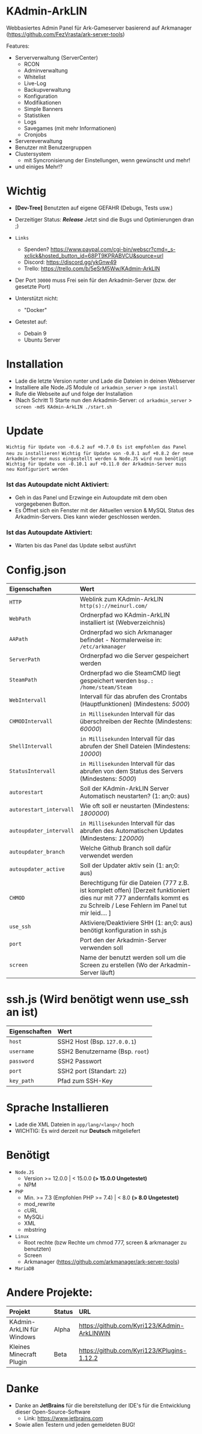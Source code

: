 # KAdmin-ArkLIN 

Webbasiertes Admin Panel für Ark-Gameserver basierend auf Arkmanager (https://github.com/FezVrasta/ark-server-tools)

Features:
- Serververwaltung (ServerCenter)
  - RCON
  - Adminverwaltung
  - Whitelist
  - Live-Log
  - Backupverwaltung
  - Konfiguration
  - Modifikationen
  - Simple Banners
  - Statistiken
  - Logs
  - Savegames (mit mehr Informationen)
  - Cronjobs
- Servereverwaltung
- Benutzer mit Benutzergruppen
- Clustersystem
   - mit Syncronisierung der Einstellungen, wenn gewünscht und mehr!
- und einiges Mehr!? 

# Wichtig

- **[Dev-Tree]** Benutzten auf eigene GEFAHR (Debugs, Tests usw.)
- Derzeitiger Status: ***Release*** Jetzt sind die Bugs und Optimierungen dran ;)
- `Links`
  - Spenden? https://www.paypal.com/cgi-bin/webscr?cmd=_s-xclick&hosted_button_id=68PT9KPRABVCU&source=url
  - Discord: https://discord.gg/ykGnw49
  - Trello: https://trello.com/b/5eSrM5Ww/KAdmin-ArkLIN
  
- Der Port `30000` muss Frei sein für den Arkadmin-Server (bzw. der gesetzte Port)
- Unterstützt nicht:
  - "Docker"
- Getestet auf:
  - Debain 9
  - Ubuntu Server
  
# Installation

- Lade die letzte Version runter und Lade die Dateien in deinen Webserver
- Installiere alle Node.JS Module `cd arkadmin_server` > `npm install`
- Rufe die Webseite auf und folge der Installation
- (Nach Schritt 1) Starte nun den Arkadmin-Server: `cd arkadmin_server` > `screen -mdS KAdmin-ArkLIN ./start.sh`

# Update

`Wichtig für Update von -0.6.2 auf +0.7.0 Es ist empfohlen das Panel neu zu installieren!`
`Wichtig für Update von -0.8.1 auf +0.8.2 der neue Arkadmin-Server muss eingestellt werden & Node.JS wird nun benötigt`
`Wichtig für Update von -0.10.1 auf +0.11.0 der Arkadmin-Server muss neu Konfiguriert werden`

### Ist das Autoupdate nicht Aktiviert:
- Geh in das Panel und Erzwinge ein Autoupdate mit dem oben vorgegebenen Button.
- Es Öffnet sich ein Fenster mit der Aktuellen version & MySQL Status des Arkadmin-Servers. Dies kann wieder geschlossen werden.

### Ist das Autoupdate Aktiviert:
- Warten bis das Panel das Update selbst ausführt

# Config.json

| Eigenschaften           | Wert | 
| :---                    | :--- |
| `HTTP`                  | Weblink zum KAdmin-ArkLIN `http(s)://meinurl.com/` |
| `WebPath`               | Ordnerpfad wo KAdmin-ArkLIN installiert ist (Webverzeichnis) |
| `AAPath`                | Ordnerpfad wo sich Arkmanager befindet - Normalerweise in: `/etc/arkmanager`  |
| `ServerPath`            | Ordnerpfad wo die Server gespeichert werden |
| `SteamPath`             | Ordnerpfad wo die SteamCMD liegt gespeichert werden `bsp.: /home/steam/Steam` |
| `WebIntervall`          | Intervall für das abrufen des Crontabs (Hauptfunktionen) (Mindestens: *5000*) |
| `CHMODIntervall`        | `in Millisekunden` Intervall für das überschreiben der Rechte (Mindestens: *60000*) |
| `ShellIntervall`        | `in Millisekunden` Intervall für das abrufen der Shell Dateien (Mindestens: *10000*) |
| `StatusIntervall`       | `in Millisekunden` Intervall für das abrufen von dem Status des Servers (Mindestens: *5000*) |
| `autorestart`           | Soll der KAdmin-ArkLIN Server Automatisch neustarten? (1: an;0: aus) |
| `autorestart_intervall` | Wie oft soll er neustarten (Mindestens: *1800000*) |
| `autoupdater_intervall` | `in Millisekunden` Intervall für das abrufen des Automatischen Updates (Mindestens: *120000*) |
| `autoupdater_branch`    | Welche Github Branch soll dafür verwendet werden |
| `autoupdater_active`    | Soll der Updater aktiv sein (1: an;0: aus)  |
| `CHMOD`                 | Berechtigung für die Dateien (777 z.B. ist komplett offen) [Derzeit funktioniert dies nur mit 777 andernfalls kommt es zu Schreib / Lese Fehlern im Panel tut mir leid.... ] |
| `use_ssh`               | Aktiviere/Deaktiviere SHH (1: an;0: aus) benötigt konfiguration in ssh.js |
| `port`                  | Port den der Arkadmin-Server verwenden soll |
| `screen`                | Name der benutzt werden soll um die Screen zu erstellen (Wo der Arkadmin-Server läuft) |

# ssh.js (Wird benötigt wenn use_ssh an ist)

| Eigenschaften | Wert | 
| :---          | :--- |
| `host`        | SSH2 Host (Bsp. `127.0.0.1`) |
| `username`    | SSH2 Benutzername (Bsp. `root`) |
| `password`    | SSH2 Passwort  |
| `port`        | SSH2 port (Standart: `22`) |
| `key_path`    | Pfad zum SSH-Key |

# Sprache Installieren

- Lade die XML Dateien in `app/lang/<lang>/` hoch 
- WICHTIG: Es wird derzeit nur **Deutsch** mitgeliefert 

# Benötigt

- `Node.JS` 
  - Version >= 12.0.0 | < 15.0.0 **(> 15.0.0 Ungetestet)**
  - NPM
- `PHP` 
  - Min. >= 7.3 (Empfohlen PHP >= 7.4) | < 8.0 **(> 8.0 Ungetestet)**
  - mod_rewrite
  - cURL
  - MySQLi
  - XML
  - mbstring
- `Linux` 
  - Root rechte (bzw Rechte um chmod 777, screen & arkmanager zu benutzten)
  - Screen
  - Arkmanager (https://github.com/arkmanager/ark-server-tools)
- `MariaDB` 

# Andere Projekte:
| Projekt                     | Status          | URL | 
| :---                        | :---            | :--- |
| KAdmin-ArkLIN für Windows       | Alpha           | https://github.com/Kyri123/KAdmin-ArkLINWIN |
| Kleines Minecraft Plugin    | Beta            | https://github.com/Kyri123/KPlugins-1.12.2 |

# Danke
- Danke an **JetBrains** für die bereitstellung der IDE's für die Entwicklung dieser Open-Source-Software
  - Link: https://www.jetbrains.com
- Sowie allen Testern und jeden gemeldeten BUG!